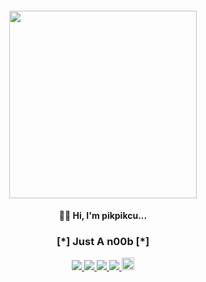 <h4 align="center"><img src="https://raw.githubusercontent.com/pikpikcu/pikpikcu/master/PirateHack-AgADcgEAAugVJyI.gif" width="300px" height="300px">

</a>
<h4 align="center">🤟🏻 Hi, I'm pikpikcu...</h4> 
<h3 align="center">  [*] Just A n00b [*]</h3> 
<p align="center">
  </a>
  <a href="https://twitter.com/sec715">
    <img src="https://img.shields.io/twitter/follow/sec715">
 </a>
  <a href="https://github.com/pikpikcu">
    <img src="https://img.shields.io/github/followers/pikpikcu?style=social">
 </a>
   <a href="https://github.com/pikpikcu/XRCross">
   <img src="https://img.shields.io/github/stars/pikpikcu/XRCross?style=social">
   </a>
  <a href="https://github.com/pikpikcu/Pentest-Tools-Framework">
   <img src="https://img.shields.io/github/stars/pikpikcu/Pentest-Tools-Framework?style=social">
   </a>
   <a href="https://www.buymeacoffee.com/pikpikcu">
    <img src="https://cdn.buymeacoffee.com/buttons/default-black.png" alt="Buy Me A Coffee" height="20px">
     </a>
 </a>
</p>

<!--
<center><table><tr>
<td><img src="https://github-readme-stats.vercel.app/api?username=pikpikcu&show_icons=true&theme=radical" width="300px" height="300px"></td>
<td><img src="https://raw.githubusercontent.com/pikpikcu/pikpikcu/master/output.gif" width="250px" height="250px"></td>
<td><img src="https://github-readme-stats.vercel.app/api/top-langs/?username=pikpikcu&&layout=compact&theme=blue-green" width="250px" height="250px"></td>
 </tr></table></center>
-->
 
